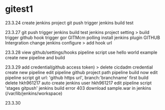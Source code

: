 # gitest1
23.3.24 create jenkins project
        git push trigger jenkins build test

23.3.27 git push trigger jenkins build test 
        jenkins project setting > build trigger github hook trigger gor GITMcm polling
        install jenkins plugin GITHUB Intergration
        change jenkins configure > add hook url
        
23.3.28 view github/settings/hooks
        pipeline script use hello world example
        create new pipeline and build

23.3.29 add credential(github access token) > delete cicdadm credential
        create new pipeline
        edit pipeline github project path
        pipeline build now
        edit pipeline script
            git url: 'github https url', branch:'branchname'
        first build
        delete hkh961217
        auto create jenkins user hkh961217
        edit pipeline script 'stages gitpush'
        jenkins build error 403
        download sample.war in jenkins (/var/lib/jenkins/workspace)

23.3.30
